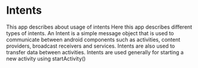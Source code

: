 # Intents
This app describes about usage of intents
Here this app describes different types of intents.
An Intent is a simple message object that is used to communicate between android components such as activities, content providers, broadcast receivers and services. Intents are also used to transfer data between activities. 
Intents are used generally for starting a new activity using startActivity()
